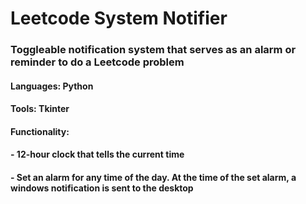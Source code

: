 # Leetcode System Notifier
### Toggleable notification system that serves as an alarm or reminder to do a Leetcode problem
#### Languages: Python
#### Tools: Tkinter
#### Functionality:
#### - 12-hour clock that tells the current time
#### - Set an alarm for any time of the day. At the time of the set alarm, a windows notification is sent to the desktop
